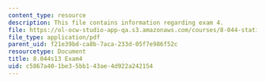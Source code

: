 ```yaml
---
content_type: resource
description: This file contains information regarding exam 4.
file: https://ol-ocw-studio-app-qa.s3.amazonaws.com/courses/8-044-statistical-physics-i-spring-2013/c5867a401be35bb143ae4d922a242154_MIT8_044S14_exam4_04.pdf
file_type: application/pdf
parent_uid: f21e39bd-ca8b-7aca-233d-05f7e986f52c
resourcetype: Document
title: 8.044s13 Exam4
uid: c5867a40-1be3-5bb1-43ae-4d922a242154
---
```

